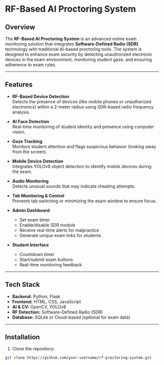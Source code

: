 # RF-Based AI Proctoring System

## Overview
The **RF-Based AI Proctoring System** is an advanced online exam monitoring solution that integrates **Software-Defined Radio (SDR)** technology with traditional AI-based proctoring tools. The system is designed to enhance exam security by detecting unauthorized electronic devices in the exam environment, monitoring student gaze, and ensuring adherence to exam rules.

---

## Features

- **RF-Based Device Detection**  
  Detects the presence of devices (like mobile phones or unauthorized electronics) within a 2-meter radius using SDR-based radio frequency analysis.

- **AI Face Detection**  
  Real-time monitoring of student identity and presence using computer vision.

- **Gaze Tracking**  
  Monitors student attention and flags suspicious behavior (looking away from the screen).

- **Mobile Device Detection**  
  Integrates YOLOv8 object detection to identify mobile devices during the exam.

- **Audio Monitoring**  
  Detects unusual sounds that may indicate cheating attempts.

- **Tab Monitoring & Control**  
  Prevents tab switching or minimizing the exam window to ensure focus.

- **Admin Dashboard**  
  - Set exam timer  
  - Enable/disable SDR module  
  - Receive real-time alerts for malpractice  
  - Generate unique exam links for students

- **Student Interface**  
  - Countdown timer  
  - Start/submit exam buttons  
  - Real-time monitoring feedback

---

## Tech Stack

- **Backend:** Python, Flask  
- **Frontend:** HTML, CSS, JavaScript  
- **AI & CV:** OpenCV, YOLOv8  
- **RF Detection:** Software-Defined Radio (SDR)  
- **Database:** SQLite or Cloud-based (optional for exam data)  

---

## Installation

1. Clone the repository:
```bash
git clone https://github.com/your-username/rf-proctoring-system.git
